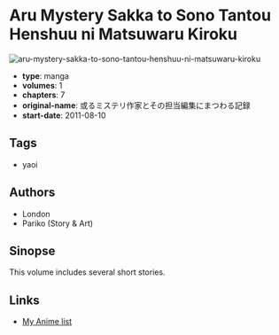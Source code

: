# Aru Mystery Sakka to Sono Tantou Henshuu ni Matsuwaru Kiroku

![aru-mystery-sakka-to-sono-tantou-henshuu-ni-matsuwaru-kiroku](https://cdn.myanimelist.net/images/manga/1/84631.jpg)

-   **type**: manga
-   **volumes**: 1
-   **chapters**: 7
-   **original-name**: 或るミステリ作家とその担当編集にまつわる記録
-   **start-date**: 2011-08-10

## Tags

-   yaoi

## Authors

-   London
-   Pariko (Story & Art)

## Sinopse

This volume includes several short stories.

## Links

-   [My Anime list](https://myanimelist.net/manga/48017/Aru_Mystery_Sakka_to_Sono_Tantou_Henshuu_ni_Matsuwaru_Kiroku)
